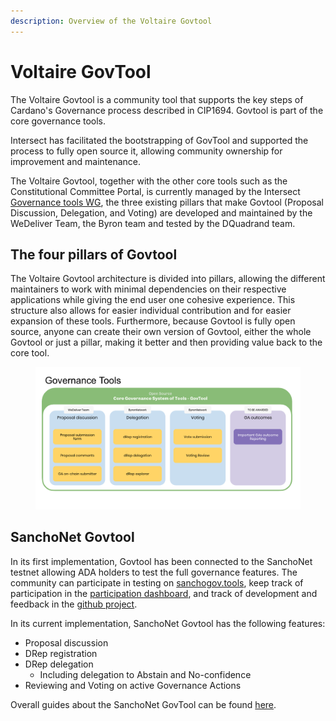 ```yaml
---
description: Overview of the Voltaire Govtool
---
```


# Voltaire GovTool

The Voltaire Govtool is a community tool that supports the key steps of Cardano's Governance process described in CIP1694. Govtool is part of the core governance tools.

Intersect has facilitated the bootstrapping of GovTool and supported the process to fully open source it, allowing community ownership for improvement and maintenance.

The Voltaire Govtool, together with the other core tools such as the Constitutional Committee Portal, is currently managed by the Intersect [Governance tools WG](https://intersect.gitbook.io/intersect-committees-groups/groups-overview/working-groups/governance-tools-working-group), the three existing pillars that make Govtool (Proposal Discussion, Delegation, and Voting) are developed and maintained by the WeDeliver Team, the Byron team and tested by the DQuadrand team.

## The four pillars of Govtool

The Voltaire Govtool architecture is divided into pillars, allowing the different maintainers to work with minimal dependencies on their respective applications while giving the end user one cohesive experience. This structure also allows for easier individual contribution and for easier expansion of these tools. Furthermore, because Govtool is fully open source, anyone can create their own version of Govtool, either the whole Govtool or just a pillar, making it better and then providing value back to the core tool.

<figure><img src="../../../.gitbook/assets/Screenshot 2024-08-08 at 20.34.02.png" alt=""><figcaption></figcaption></figure>

## SanchoNet Govtool

In its first implementation, Govtool has been connected to the SanchoNet testnet allowing ADA holders to test the full governance features. The community can participate in testing on [sanchogov.tools](https://sanchogov.tools/), keep track of participation in the [participation dashboard](https://participation.sanchogov.tools/en), and track of development and feedback in the [github project](https://github.com/orgs/IntersectMBO/projects/30/views/14).

In its current implementation, SanchoNet Govtool has the following features:

* Proposal discussion
* DRep registration
* DRep delegation
  * Including delegation to Abstain and No-confidence
* Reviewing and Voting on active Governance Actions

Overall guides about the SanchoNet GovTool can be found [here](https://docs.sanchogov.tools/).

